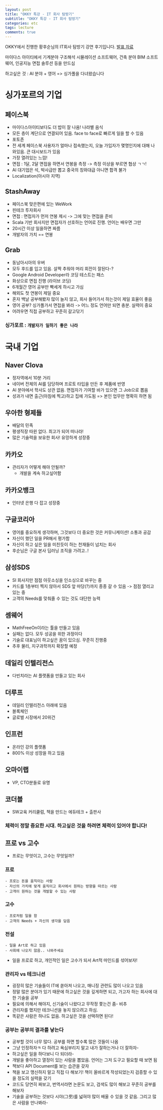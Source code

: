 ```yaml
---
layout: post
title: "OKKY 특강 - IT 회사 탐방기"
subtitle: "OKKY 특강 - IT 회사 탐방기"
categories: etc
tags: lecture
comments: true
---
```

OKKY에서 진행한 황후순님의 IT회사 탐방기 강연 후기입니다. [발표 자료](https://drive.google.com/file/d/1fbVY7GeKf6iSBCNuYwaSaq58hbI5_O-_/view)

마이다스 아이티에서 기계분야 구조해석 시뮬레이션 소프트웨어, 건축 분야 BIM 소프트웨어, 인공지능 면접 솔루션 등을 만드심

하고싶은 것 : AI 분야 + 영어 => 싱가폴을 다녀왔습니다

# 싱가포르의 기업
## 페이스북
- 마이다스아이티보다도 더 밥이 잘 나옴! 나라별 음식
- 모든 층이 계단으로 연결되어 있음. face to face로 빠르게 일을 할 수 있음
- 포토존
- 전 세계 페이스북 사용자가 얼마나 접속했는지, 오늘 가입자가 몇명인지에 대해 나와있음. 큰 대시보드가 있음
- 가장 열려있는 느낌! 
- 면접 : 1달, 2달 면접을 하면서 연봉을 측정 -> 측정 이상을 부르면 협상 ㄱㄱ! 
- AI 대기업은 석, 박사급만 뽑고 중국의 칭와대급 아니면 합격 불가
- Localization(아시아 지역)

## StashAway
- 페이스북 맞은편에 있는 WeWork
- 핀테크 투자회사
- 면접 : 면접자가 먼저 연봉 제시 -> 그에 맞는 면접을 준비 
- Scala 기반 회사지만 면접자가 선호하는 언어로 진행. 언어는 배우면 그만
- 20시간 이상 일을하면 짜름
- 개발자의 가치 == 연봉

## Grab
- 동남아시아의 우버
- 모두 후드를 입고 있음. 살짝 추워야 머리 회전이 잘된다-?
- Google Android Developer라 코딩 테스트는 패스
- 화상으로 면접 진행 (라이브 코딩)
- 6개월간 영어 공부만 빡세게 하시고 가심
- 해외도 첫 연봉이 제일 중요
- 혼자 백날 공부해봤자 많이 늘지 않고, 회사 들어가서 하는것이 제일 효율이 좋음
- 영어 공부? 싱가폴가서 면접을 봐라 -> 어느 정도 언어만 되면 충분. 실력이 중요 
- 어려우면 직접 공부하고 꾸준히 갈고닦기

### 싱가포르 : ```개발자가 일하기 좋은 나라```


# 국내 기업
## Naver Clova
- 정자역에서 10분 거리
- 네이버 전체의 AI를 담당하며 프로토 타입을 만든 후 제품에 반영
- AI 분야에서 학사도 상관 없음. 면접자가 기여할 바가 있으면 그 Job으로 뽑음
- 성과가 내면 출근(아침에 찍고)하고 집에 가도됨 => 본인 업무만 명확히 하면 됨


## 우아한 형제들
- 배달의 민족
- 평생직장 따윈 없다. 최고가 되어 떠나라!
- 많은 기술력을 보유한 회사! 유망하게 성장중

## 카카오
- 관리자가 어떻게 해야 안될까? 
	- 개발을 계속 하고싶어함

## 카카오뱅크
- 인터넷 은행 다 잡고 성장중


## 구글코리아
- 영어를 중요하게 생각하며, 그것보다 더 중요한 것은 커뮤니케이션! 소통과 공감
- 자신이 했던 일을 PR해서 평가함
- 자신이 하고 싶은 일을 미친듯이 하는 천재들이 넘치는 회사
- 후순님은 구글 본사 딥러닝 조직을 가려고..!

## 삼성SDS
- SI 회사지만 점점 아웃소싱을 인소싱으로 바꾸는 중
- 카드를 1층부터 찍지 않아서 SDS 앞 마당(?)까지 종종 갈 수 있음 -> 점점 열리고 있는 중
- 고객의 Needs를 맞춰줄 수 있는 것도 대단한 능력

## 셈웨어
- MathFreeOn이라는 툴을 만들고 있음
- 실패는 없다. 모두 성공을 위한 과정이다
- 기술로 대표님이 하고싶은 꿈이 있으심. 꾸준히 진행중
- 추후 물리, 지구과학까지 확장할 예정

## 데일리 인텔리전스
- 다빈치라는 AI 플랫폼을 만들고 있는 회사

## 더루프
- 데일리 인텔리전스 아래에 있음
- 블록체인
- 글로벌 시장에서 20위건

## 인프런
- 온라인 강의 플랫폼
- 800% 이상 성장을 하고 있음

## 오마이랩
- VP, CTO분들로 유명

## 코더블
- SW교육 커리큘럼, 책을 만드는 에듀테크 + 출판사



### 체력이 정말 중요한 시대. 하고싶은 것을 하려면 체력이 있어야 합니다!



## 프로 vs 고수
- 프로는 무엇이고, 고수는 무엇일까?

### 프로
	- 프로는 돈을 움직이는 사람
	- 자신의 가치에 맞게 움직이고 회사에서 원하는 방향을 따르는 사람
	- 고객이 원하는 것을 개발할 수 있는 사람
	
### 고수
	- 프로처럼 일을 함
	- 고객의 Needs + 자신의 생각을 담음

### 전설
	- 일을 Art로 하고 있음
	- 사회에 나오지 않음.. 나와주세요	

- 일을 프로로 하고, 개인적인 일은 고수가 되서 Art적 마인드를 섞어보자!


### 관리자 vs 테크니션
- 굉장히 많은 기술들이 IT에 쏟아져 나오고, 매니징 관련도 많이 나오고 있음
- 정말 많은 분야가 있기 때문에 하고싶은 것을 깊게하면 되고, 가고자 하는 회사에 대한 기술을 공부
- 필요에 의해서 해야지, 신기술이 나왔다고 무작정 쫓는건 좀- 비추
- 관리자를 했지만 테크니션을 놓지 않으려고 하심. 
- 똑같은 사람은 하나도 없음. 하고싶은 것을 선택하면 된다! 

### 공부는 공부의 결과를 낳는다
- 공부할 것이 너무 많다. 공부를 하면 할수록 많은 것들이 나옴
- 그냥 인정하자ㅋ 다 하려고 욕심부리지 말고 내가 잘하는거나 더 잘하자-
- 하고싶은 일을 하다보니 다 되더라- 
- 개발을 좋아하고 열정이 있는 사람을 뽑았음. 언어는 그저 도구고 필요할 때 보면 됨
- 책보다 API Document를 보는 습관을 갖자
- 책을 보고 맹신하지 말고 직접 다 해보기! 책이 올바르게 작성되었는지 검증할 수 있을 정도의 실력을 갖기
- 코드도 당연히 짜보고, 번역서라면 논문도 보고, 검색도 많이 해보고 꾸준히 공부를 해보자
- 기술을 공부하는 것보다 시야(그릇)를 넓혀야 많이 배울 수 있을 것 같음. 그리고 많은 사람을 만나봐라-
